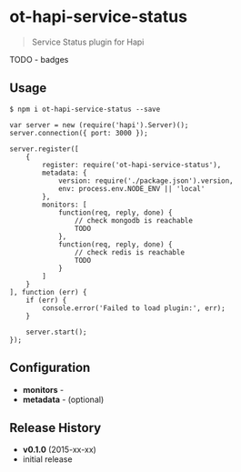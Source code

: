 # ot-hapi-service-status
> Service Status plugin for Hapi

TODO - badges

## Usage
```
$ npm i ot-hapi-service-status --save
```

```
var server = new (require('hapi').Server)();
server.connection({ port: 3000 });

server.register([
    {
        register: require('ot-hapi-service-status'),
        metadata: {
            version: require('./package.json').version,
            env: process.env.NODE_ENV || 'local'
        },
        monitors: [
            function(req, reply, done) {
                // check mongodb is reachable
                TODO
            },
            function(req, reply, done) {
                // check redis is reachable
                TODO
            }
        ]
    }
], function (err) {
    if (err) {
        console.error('Failed to load plugin:', err);
    }

    server.start();
});
```

## Configuration
- **monitors** -
- **metadata** - (optional)

## Release History
- **v0.1.0** (2015-xx-xx)
 - initial release